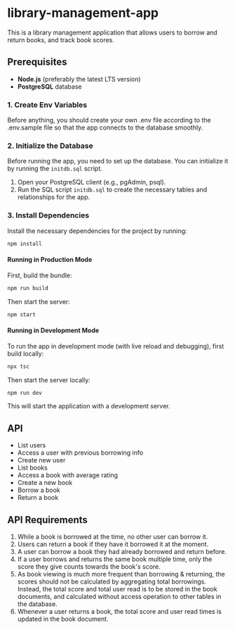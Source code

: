 # library-management-app

This is a library management application that allows users to borrow and return books, and track book scores.

## Prerequisites

- **Node.js** (preferably the latest LTS version)
- **PostgreSQL** database

### 1. Create Env Variables

Before anything, you should create your own .env file according to the .env.sample file so that the app connects to the database smoothly.

### 2. Initialize the Database

Before running the app, you need to set up the database. You can initialize it by running the `initdb.sql` script.

1. Open your PostgreSQL client (e.g., pgAdmin, psql).
2. Run the SQL script `initdb.sql` to create the necessary tables and relationships for the app.

### 3. Install Dependencies

Install the necessary dependencies for the project by running:

```bash
npm install
```

#### Running in Production Mode

First, build the bundle:

```bash
npm run build
```

Then start the server:

```bash
npm start
```

#### Running in Development Mode

To run the app in development mode (with live reload and debugging), first build locally:

```bash
npx tsc
```

Then start the server locally:

```bash
npm run dev
```

This will start the application with a development server.

## API

- List users
- Access a user with previous borrowing info
- Create new user
- List books
- Access a book with average rating
- Create a new book
- Borrow a book
- Return a book

## API Requirements

1. While a book is borrowed at the time, no other user can borrow it.
2. Users can return a book if they have it borrowed it at the moment.
3. A user can borrow a book they had already borrowed and return before.
4. If a user borrows and returns the same book multiple time, only the score they give counts towards the book's score.
5. As book viewing is much more frequent than borrowing & returning, the scores should not be calculated by aggregating total borrowings. Instead, the total score and total user read is to be stored in the book documents, and calculated without access operation to other tables in the database. 
6. Whenever a user returns a book, the total score and user read times is updated in the book document.
